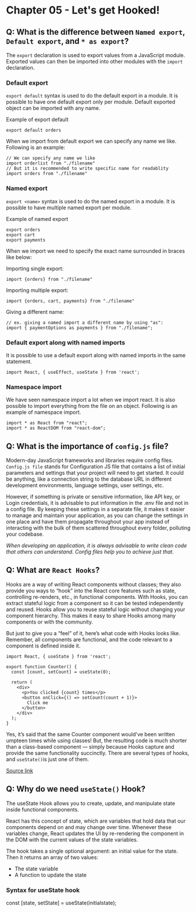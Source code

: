 # Chapter 05 - Let's get Hooked!

## Q: What is the difference between `Named export`, `Default export`, and `* as export`?
The `export` declaration is used to export values from a JavaScript module. Exported values can then be imported into other modules with the `import` declaration.

### Default export
`export default` syntax is used to do the default export in a module. It is possible to have one default export only per module. Default exported object can be imported with any name.

Example of export default
```
export default orders
```
When we import from default export we can specify any name we like. Following is an example:
```
// We can specify any name we like
import orderlist from "./filename"
// But it is recommended to write specific name for readablity
import orders from "./filename"
```

### Named export
`export <name>` syntax is used to do the named export in a module. It is possible to have multiple named export per module.

Example of named export
```
export orders
export cart
export payments
```
When we import we need to specify the exact name surrounded in braces like below:

Importing single export:
```
import {orders} from "./filename"
```
Importing multiple export:
```
import {orders, cart, payments} from "./filename"
```
Giving a different name:
```
// ex. giving a named import a different name by using "as":
import { paymentOptions as payments } from "./filename";
```

### Default export along with named imports
It is possible to use a default export along with named imports in the same statement.
```
import React, { useEffect, useState } from 'react';
```

### Namespace import
We have seen namespace import a lot when we import react. It is also possible to import everything from the file on an object. Following is an example of namespace import.
```
import * as React from "react";
import * as ReactDOM from "react-dom";
```

## Q: What is the importance of `config.js` file?
Modern-day JavaScript frameworks and libraries require config files. `Config.js file` stands for Configuration JS file that contains a list of initial parameters and settings that your project will need to get started. It could be anything, like a connection string to the database URL in different development environments, language settings, user settings, etc. 

However, if something is private or sensitive information, like API key, or Login credentials, it is advisable to put information in the .env file and not in a config file. By keeping these settings in a separate file, it makes it easier to manage and maintain your application, as you can change the settings in one place and have them propagate throughout your app instead of interacting with the bulk of them scattered throughout every folder, polluting your codebase.

*When developing an application, it is always advisable to write clean code that others can understand. Config files help you to achieve just that.*

## Q: What are `React Hooks`?
Hooks are a way of writing React components without classes; they also provide you ways to “hook” into the React core features such as state, controlling re-renders, etc., in functional components. With Hooks, you can extract stateful logic from a component so it can be tested independently and reused. Hooks allow you to reuse stateful logic without changing your component hierarchy. This makes it easy to share Hooks among many components or with the community.

But just to give you a “feel” of it, here’s what code with Hooks looks like. Remember, all components are functional, and the code relevant to a component is defined inside it.

```
import React, { useState } from 'react';

export function Counter() {
  const [count, setCount] = useState(0);

  return (
    <div>
      <p>You clicked {count} times</p>
      <button onClick={() => setCount(count + 1)}>
        Click me
      </button>
    </div>
  );
}

```

Yes, it’s said that the same Counter component would've been written umpteen times while using classes! But, the resulting code is much shorter than a class-based component — simply because Hooks capture and provide the same functionality succinctly. There are several types of hooks, and `useState()`is just one of them.

[Source link](https://geekflare.com/understanding-react-hooks/)

## Q: Why do we need `useState()` Hook?
The useState Hook allows you to create, update, and manipulate state inside functional components.

React has this concept of state, which are variables that hold data that our components depend on and may change over time. Whenever these variables change, React updates the UI by re-rendering the component in the DOM with the current values of the state variables.

The hook takes a single optional argument: an initial value for the state. Then it returns an array of two values:

* The state variable
* A function to update the state

### Syntax for useState hook

const [state, setState] = useState(initialstate);
